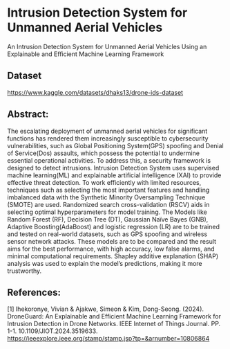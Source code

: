 # Intrusion Detection System for Unmanned Aerial Vehicles
An Intrusion Detection System for Unmanned Aerial Vehicles Using an Explainable and Efficient Machine Learning Framework

## Dataset
https://www.kaggle.com/datasets/dhaks13/drone-ids-dataset

## Abstract:
The escalating deployment of unmanned aerial vehicles for significant functions has
rendered them increasingly susceptible to cybersecurity vulnerabilities, such as Global
Positioning System(GPS) spoofing and Denial of Service(Dos) assaults, which possess the
potential to undermine essential operational activities. To address this, a security framework
is designed to detect intrusions. Intrusion Detection System uses supervised machine
learning(ML) and explainable artificial intelligence (XAI) to provide effective threat detection.
To work efficiently with limited resources, techniques such as selecting the most important
features and handling imbalanced data with the Synthetic Minority Oversampling Technique
(SMOTE) are used. Randomized search cross-validation (RSCV) aids in selecting optimal
hyperparameters for model training. The Models like Random Forest (RF), Decision Tree (DT),
Gaussian Naïve Bayes (GNB), Adaptive Boosting(AdaBoost) and logistic regression (LR) are
to be trained and tested on real-world datasets, such as GPS spoofing and wireless sensor
network attacks. These models are to be compared and the result aims for the best
performance, with high accuracy, low false alarms, and minimal computational requirements.
Shapley additive explanation (SHAP) analysis was used to explain the model’s predictions,
making it more trustworthy.

## References:
[1] Ihekoronye, Vivian & Ajakwe, Simeon & Kim, Dong-Seong. (2024). DroneGuard: An
Explainable and Efficient Machine Learning Framework for Intrusion Detection in Drone
Networks. IEEE Internet of Things Journal. PP. 1-1. 10.1109/JIOT.2024.3519633. 
https://ieeexplore.ieee.org/stamp/stamp.jsp?tp=&arnumber=10806864
